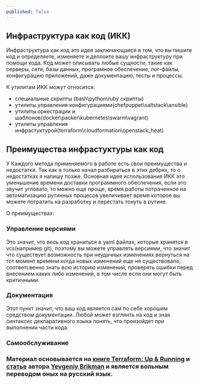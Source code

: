 ```yaml
---
published: false
---
```

## Инфраструктура как код (ИКК)

Инфраструктура как код это идея заключающаяся в том, что вы пишите код и определяете, изменяете и деплоите вашу инфраструктуру при помощи кода. Код может описывать любые сущности, такие как серверы, сети, базы данных, програмное обеспечение, лог-файлы, конфигурацию приложений, даже документацию, тесты и процессы.

К утилитам ИКК можут относится:
 - специальные скрипты (bash\python\ruby скрипты)
 - утилиты управления конфигурациями(chefpuppet\saltstack\ansible)
 - утилиты оркестрации и шаблонов(docker\packer\kubernetes\swarm\vagrant)
 - утилиты управления инфрастуктурой(terraform\cloudformation\openstack_heat)
 
## Преимущества инфрастуктуры как код

У Каждого метода применяемого в работе есть свои преимущества и недостатки. Так как я только начал разбираться в этих дебрях, то о недостатках я напишу позже. Основная идея использования ИКК это уменьшение времени доставки программного обеспечения, если это звучит угловато, то можно еще проще, время работы потраченное на автоматизацию рутинных процесов увеличивает время которое вы можете потратить на разработку и перестать тонуть в рутине.

О преимуществах:

### Управление версиями

Это значит, что весь код храниться в yaml файлах, которые хранятся в vcs(например git), поэтому вы можете управлять версиями, что значит что существует возможность при неудачных изменениях вернуться на тот момент времени когда новых изменений еще не существовало, соответсвенно знать всю историю изменений, проверять ошибки перед внесением каких либо изменений, в том числе если они могут быть критичными.

### Документация

Этот пункт значит, что ваш код является сам по себе хорошим средством документации. Любой может взглянть на код и зная синтаксис декларативного языка понять, что произойдет при выполнении части кода.

### Самообслуживание



###

###

###

###

###

###



### Материал основывается на [книге Terraform: Up & Running](http://www.terraformupandrunning.com/?ref=ybrikman-home) и [статье](https://www.oreilly.com/learning/why-use-terraform)  автора [Yevgeniy Brikman](https://github.com/brikis98/) и является вольным переводом оных на русский язык.
